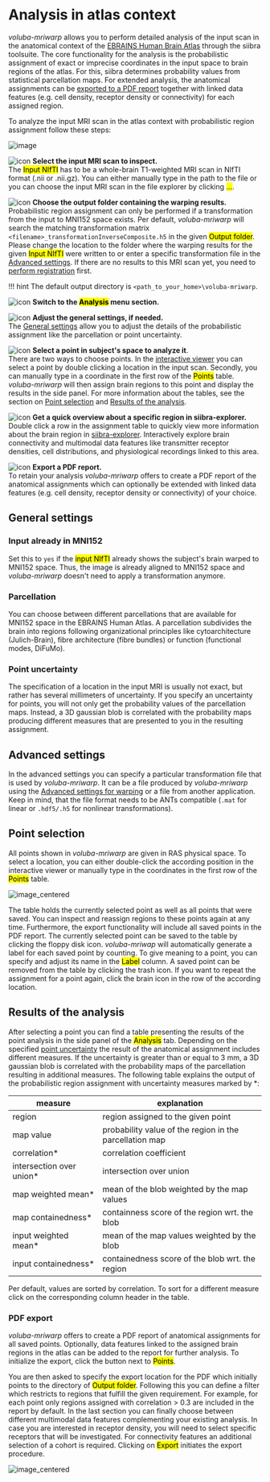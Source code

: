 # Analysis in atlas context

_voluba-mriwarp_ allows you to perform detailed analysis of the input scan in the anatomical context of the [EBRAINS Human Brain Atlas](https://www.ebrains.eu/tools/human-brain-atlas) through the siibra toolsuite. The core functionality for the analysis is the probabilistic assignment of exact or imprecise coordinates in the input space to brain regions of the atlas. For this, siibra determines probability values from statistical parcellation maps. For extended analysis, the anatomical assignments can be [exported to a PDF report](#pdf-export) together with linked data features (e.g. cell density, receptor density or connectivity) for each assigned region.

To analyze the input MRI scan in the atlas context with probabilistic region assignment follow these steps:

![image](images/assignment_steps.png)

![icon](images/1.png) **Select the input MRI scan to inspect.**  
The <mark>Input NIfTI</mark> has to be a whole-brain T1-weighted MRI scan in NIfTI format (.nii or .nii.gz). You can either manually type in the path to the file or you can choose the input MRI scan in the file explorer by clicking <mark>...</mark>.

![icon](images/2.png) **Choose the output folder containing the warping results.**  
Probabilistic region assignment can only be performed if a transformation from the input to MNI152 space exists. Per default, _voluba-mriwarp_ will search the matching transformation matrix `<filename>_transformationInverseComposite.h5` in the given <mark>Output folder</mark>. Please change the location to the folder where the warping results for the given <mark>Input NIfTI</mark> were written to or enter a specific transformation file in the [Advanced settings](#advanced-settings). If there are no results to this MRI scan yet, you need to [perform registration](../warping) first.

!!! hint
    The default output directory is `<path_to_your_home>\voluba-mriwarp`.

![icon](images/3.png) **Switch to the <mark>Analysis</mark> menu section.**

![icon](images/4.png) **Adjust the general settings, if needed.**  
The [General settings](#general-settings) allow you to adjust the details of the probabilistic assignment like the parcellation or point uncertainty.

![icon](images/5.png) **Select a point in subject's space to analyze it**.  
There are two ways to choose points. In the [interactive viewer](viewer.md) you can select a point by double clicking a location in the input scan. Secondly, you can manually type in a coordinate in the first row of the <mark>Points</mark> table. _voluba-mriwarp_ will then assign brain regions to this point and display the results in the side panel. For more information about the tables, see the section on [Point selection](#point-selection) and [Results of the analysis](#results-of-the-analysis).

![icon](images/6.png) **Get a quick overview about a specific region in siibra-explorer.**  
Double click a row in the assignment table to quickly view more information about the brain region in [siibra-explorer](https://atlases.ebrains.eu/viewer/human). Interactively explore brain connectivity and multimodal data features like transmitter receptor densities, cell distributions, and physiological recordings linked to this area.

![icon](images/7.png) **Export a PDF report.**  
To retain your analysis _voluba-mriwarp_ offers to create a PDF report of the anatomical assignments which can optionally be extended with linked data features (e.g. cell density, receptor density or connectivity) of your choice.

## General settings

### Input already in MNI152
Set this to `yes` if the <mark>input NIfTI</mark> already shows the subject's brain warped to MNI152 space. Thus, the image is already aligned to MNI152 space and _voluba-mriwarp_ doesn't need to apply a transformation anymore.

### Parcellation
You can choose between different parcellations that are available for MNI152 space in the EBRAINS Human Atlas. A parcellation subdivides the brain into regions following organizational principles like cytoarchitecture (Julich-Brain), fibre architecture (fibre bundles) or function (functional modes, DiFuMo).

### Point uncertainty
The specification of a location in the input MRI is usually not exact, but rather has several millimeters of uncertainty. If you specify an uncertainty for points, you will not only get the probability values of the parcellation maps. Instead, a 3D gaussian blob is correlated with the probability maps producing different measures that are presented to you in the resulting assignment.

## Advanced settings

In the advanced settings you can specify a particular transformation file that is used by _voluba-mriwarp_. It can be a file produced by _voluba-mriwarp_ using the [Advanced settings for warping](../warping/#advanced-settings) or a file from another application. Keep in mind, that the file format needs to be ANTs compatible (`.mat` for linear or `.hdf5/.h5` for nonlinear transformations).

## Point selection

All points shown in _voluba-mriwarp_ are given in RAS physical space. To select a location, you can either double-click the according position in the interactive viewer or manually type in the coordinates in the first row of the <mark>Points</mark> table.

![image_centered](images/points.png)

The <Points> table holds the currently selected point as well as all points that were saved. You can inspect and reassign regions to these points again at any time. Furthermore, the export functionality will include all saved points in the PDF report. The currently selected point can be saved to the table by clicking the floppy disk icon. _voluba-mriwap_ will automatically generate a label for each saved point by counting. To give meaning to a point, you can specify and adjust its name in the <mark>Label</mark> column. A saved point can be removed from the table by clicking the trash icon. If you want to repeat the assignment for a point again, click the brain icon in the row of the according location.

## Results of the analysis

After selecting a point you can find a table presenting the results of the point analysis in the side panel of the <mark>Analysis</mark> tab. Depending on the specified [point uncertainty](#point-uncertainty) the result of the anatomical assignment includes different measures. If the uncertainty is greater than or equal to 3 mm, a 3D gaussian blob is correlated with the probability maps of the parcellation resulting in additional measures. The following table explains the output of the probabilistic region assignment with uncertainty measures marked by *:

| measure | explanation |
|-------|--------------|
| region    | region assigned to the given point |
| map value | probability value of the region in the parcellation map |
| correlation* | correlation coefficient |
| intersection over union* | intersection over union |
| map weighted mean* | mean of the blob weighted by the map values |
| map containedness* | containness score of the region wrt. the blob |
| input weighted mean* | mean of the map values weighted by the blob |
| input containedness* | containedness score of the blob wrt. the region |

Per default, values are sorted by correlation. To sort for a different measure click on the corresponding column header in the table.

### PDF export

_voluba-mriwarp_ offers to create a PDF report of anatomical assignments for all saved points. Optionally, data features linked to the assigned brain regions in the atlas can be added to the report for further analysis. To initialize the export, click the button next to <mark>Points</mark>.

You are then asked to specify the export location for the PDF which initially points to the directory of <mark>Output folder</mark>. Following this you can define a filter which restricts to regions that fulfill the given requirement. For example, for each point only regions assigned with correlation > 0.3 are included in the report by default. In the last section you can finally choose between different multimodal data features complementing your existing analysis. In case you are interested in receptor density, you will need to select specific receptors that will be investigated. For connectivity features an additional selection of a cohort is required. Clicking on <mark>Export</mark> initiates the export procedure.

![image_centered](images/export.png)